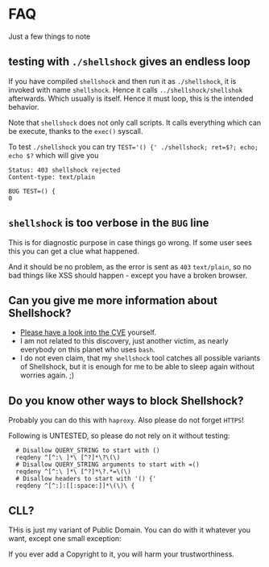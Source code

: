 # FAQ

Just a few things to note

## testing with `./shellshock` gives an endless loop

If you have compiled `shellshock` and then run it as `./shellshock`, it is invoked with name `shellshock`.
Hence it calls `../shellshock/shellshok` afterwards.  Which usually is itself.  Hence it must loop, this is the intended behavior.

Note that `shellshock` does not only call scripts.  It calls everything which can be execute, thanks to the `exec()` syscall.

To test `./shellshock` you can try `TEST='() {' ./shellshock; ret=$?; echo; echo $?` which will give you

```text
Status: 403 shellshock rejected
Content-type: text/plain

BUG TEST=() {
0
```

## `shellshock` is too verbose in the `BUG` line

This is for diagnostic purpose in case things go wrong.  If some user sees this you can get a clue what happened.

And it should be no problem, as the error is sent as `403` `text/plain`, so no bad things like XSS should happen - except you have a broken browser.


## Can you give me more information about Shellshock?

- [Please have a look into the CVE](https://www.us-cert.gov/ncas/alerts/TA14-268A) yourself.
- I am not related to this discovery, just another victim, as nearly everybody on this planet who uses `bash`.
- I do not even claim, that my `shellshock` tool catches all possible variants of Shellshock, but it is enough for me to be able to sleep again without worries again.  ;)

## Do you know other ways to block Shellshock?

Probably you can do this with `haproxy`.  Also please do not forget `HTTPS`!

Following is UNTESTED, so please do not rely on it without testing:

```text
  # Disallow QUERY_STRING to start with ()
  reqdeny ^[^:\ ]*\ [^?]*\?\(\)
  # Disallow QUERY_STRING arguments to start with =()
  reqdeny ^[^:\ ]*\ [^?]*\?.*=\(\)
  # Disallow headers to start with '() {'
  reqdeny ^[^:]:[[:space:]]*\(\)\ {
```


## CLL?

THis is just my variant of Public Domain.  You can do with it whatever you want, except one small exception:

If you ever add a Copyright to it, you will harm your trustworthiness.
